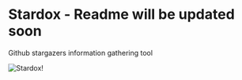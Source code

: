 # Stardox - Readme will be updated soon
Github stargazers information gathering tool


![Stardox!](https://i.imgur.com/lmt5paO.png)
